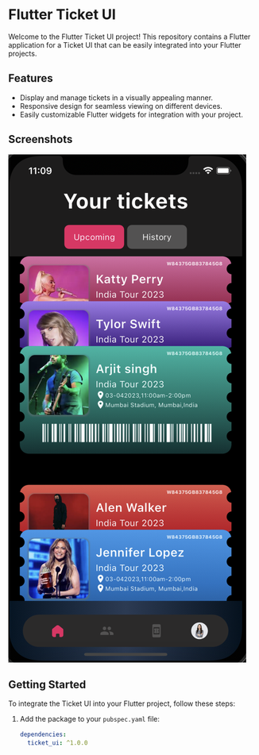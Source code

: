 # Flutter Ticket UI

Welcome to the Flutter Ticket UI project! This repository contains a Flutter application for a Ticket UI that can be easily integrated into your Flutter projects.

## Features

- Display and manage tickets in a visually appealing manner.
- Responsive design for seamless viewing on different devices.
- Easily customizable Flutter widgets for integration with your project.

## Screenshots

![Ticket UI](./screenshots/Ticket_ui.png)

## Getting Started

To integrate the Ticket UI into your Flutter project, follow these steps:

1. Add the package to your `pubspec.yaml` file:

   ```yaml
   dependencies:
     ticket_ui: ^1.0.0
